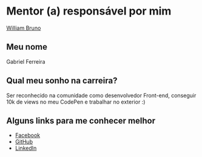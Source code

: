 # Mentor (a) responsável por mim
[William Bruno](/profiles/mentors/profiles/william_bruno.md)

## Meu nome
Gabriel Ferreira

## Qual meu sonho na carreira?
Ser reconhecido na comunidade como desenvolvedor Front-end, conseguir 10k de views no meu CodePen e trabalhar no exterior :) 

## Alguns links para me conhecer melhor

- [Facebook](https://www.facebook.com/gabrielferreira.sap)
- [GitHub](https://github.com/gabrielferreira)
- [LinkedIn](https://www.linkedin.com/in/gabrielferreira)
